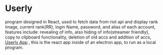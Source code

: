 # Userly
program designed in React, used to fetch data from riot api and display rank image, current rank(RR), login Name, password, and alias of each account,
features include: revealing of info, also hiding of info(streamer friendly), copy to clipboard functionality, deletion of old accs and addition of accs,
[Userly App](https://drive.google.com/file/d/1HvN965Ptg2MtNRv-jKWPtD6IADd9njpv/view?usp=share_link) , this is the react app inside of an electron app, to run as a local program.

